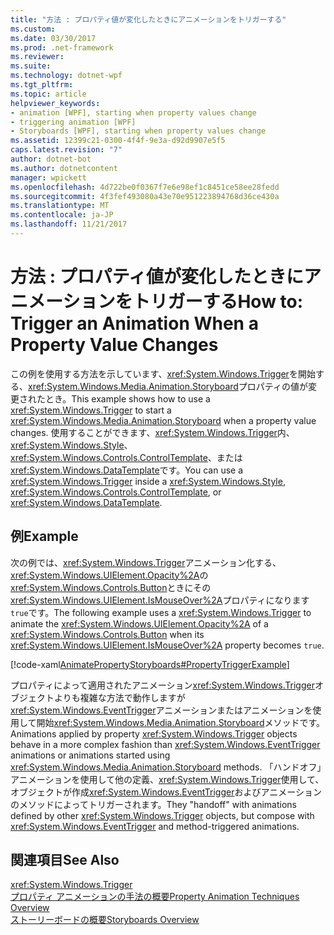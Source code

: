 ```yaml
---
title: "方法 : プロパティ値が変化したときにアニメーションをトリガーする"
ms.custom: 
ms.date: 03/30/2017
ms.prod: .net-framework
ms.reviewer: 
ms.suite: 
ms.technology: dotnet-wpf
ms.tgt_pltfrm: 
ms.topic: article
helpviewer_keywords:
- animation [WPF], starting when property values change
- triggering animation [WPF]
- Storyboards [WPF], starting when property values change
ms.assetid: 12399c21-0300-4f4f-9e3a-d92d9907e5f5
caps.latest.revision: "7"
author: dotnet-bot
ms.author: dotnetcontent
manager: wpickett
ms.openlocfilehash: 4d722be0f0367f7e6e98ef1c8451ce58ee28fedd
ms.sourcegitcommit: 4f3fef493080a43e70e951223894768d36ce430a
ms.translationtype: MT
ms.contentlocale: ja-JP
ms.lasthandoff: 11/21/2017
---
```

# <a name="how-to-trigger-an-animation-when-a-property-value-changes"></a><span data-ttu-id="013f7-102">方法 : プロパティ値が変化したときにアニメーションをトリガーする</span><span class="sxs-lookup"><span data-stu-id="013f7-102">How to: Trigger an Animation When a Property Value Changes</span></span>
<span data-ttu-id="013f7-103">この例を使用する方法を示しています、<xref:System.Windows.Trigger>を開始する、<xref:System.Windows.Media.Animation.Storyboard>プロパティの値が変更されたとき。</span><span class="sxs-lookup"><span data-stu-id="013f7-103">This example shows how to use a <xref:System.Windows.Trigger> to start a <xref:System.Windows.Media.Animation.Storyboard> when a property value changes.</span></span> <span data-ttu-id="013f7-104">使用することができます、<xref:System.Windows.Trigger>内、 <xref:System.Windows.Style>、 <xref:System.Windows.Controls.ControlTemplate>、または<xref:System.Windows.DataTemplate>です。</span><span class="sxs-lookup"><span data-stu-id="013f7-104">You can use a <xref:System.Windows.Trigger> inside a <xref:System.Windows.Style>, <xref:System.Windows.Controls.ControlTemplate>, or <xref:System.Windows.DataTemplate>.</span></span>  
  
## <a name="example"></a><span data-ttu-id="013f7-105">例</span><span class="sxs-lookup"><span data-stu-id="013f7-105">Example</span></span>  
 <span data-ttu-id="013f7-106">次の例では、<xref:System.Windows.Trigger>アニメーション化する、<xref:System.Windows.UIElement.Opacity%2A>の<xref:System.Windows.Controls.Button>ときにその<xref:System.Windows.UIElement.IsMouseOver%2A>プロパティになります`true`です。</span><span class="sxs-lookup"><span data-stu-id="013f7-106">The following example uses a <xref:System.Windows.Trigger> to animate the <xref:System.Windows.UIElement.Opacity%2A> of a <xref:System.Windows.Controls.Button> when its <xref:System.Windows.UIElement.IsMouseOver%2A> property becomes `true`.</span></span>  
  
 [!code-xaml[AnimatePropertyStoryboards#PropertyTriggerExample](../../../../samples/snippets/xaml/VS_Snippets_Wpf/AnimatePropertyStoryboards/XAML/PropertyTriggerExample.xaml#propertytriggerexample)]  
  
 <span data-ttu-id="013f7-107">プロパティによって適用されたアニメーション<xref:System.Windows.Trigger>オブジェクトよりも複雑な方法で動作しますが<xref:System.Windows.EventTrigger>アニメーションまたはアニメーションを使用して開始<xref:System.Windows.Media.Animation.Storyboard>メソッドです。</span><span class="sxs-lookup"><span data-stu-id="013f7-107">Animations applied by property <xref:System.Windows.Trigger> objects behave in a more complex fashion than <xref:System.Windows.EventTrigger> animations or animations started using <xref:System.Windows.Media.Animation.Storyboard> methods.</span></span>  <span data-ttu-id="013f7-108">「ハンドオフ」アニメーションを使用して他の定義、<xref:System.Windows.Trigger>使用して、オブジェクトが作成<xref:System.Windows.EventTrigger>およびアニメーションのメソッドによってトリガーされます。</span><span class="sxs-lookup"><span data-stu-id="013f7-108">They "handoff" with animations defined by other <xref:System.Windows.Trigger> objects, but compose with <xref:System.Windows.EventTrigger> and method-triggered animations.</span></span>  
  
## <a name="see-also"></a><span data-ttu-id="013f7-109">関連項目</span><span class="sxs-lookup"><span data-stu-id="013f7-109">See Also</span></span>  
 <xref:System.Windows.Trigger>  
 [<span data-ttu-id="013f7-110">プロパティ アニメーションの手法の概要</span><span class="sxs-lookup"><span data-stu-id="013f7-110">Property Animation Techniques Overview</span></span>](../../../../docs/framework/wpf/graphics-multimedia/property-animation-techniques-overview.md)  
 [<span data-ttu-id="013f7-111">ストーリーボードの概要</span><span class="sxs-lookup"><span data-stu-id="013f7-111">Storyboards Overview</span></span>](../../../../docs/framework/wpf/graphics-multimedia/storyboards-overview.md)
